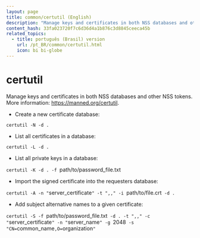 ```yaml
---
layout: page
title: common/certutil (English)
description: "Manage keys and certificates in both NSS databases and other NSS tokens."
content_hash: 33fa023720f7c6d36d4a1b876c3d8845ceeca45b
related_topics:
  - title: português (Brasil) version
    url: /pt_BR/common/certutil.html
    icon: bi bi-globe
---
```

# certutil

Manage keys and certificates in both NSS databases and other NSS tokens.
More information: <https://manned.org/certutil>.

- Create a new certificate database:

`certutil -N -d .`

- List all certificates in a database:

`certutil -L -d .`

- List all private keys in a database:

`certutil -K -d . -f `<span class="tldr-var badge badge-pill bg-dark-lm bg-white-dm text-white-lm text-dark-dm font-weight-bold">path/to/password_file.txt</span>

- Import the signed certificate into the requesters database:

`certutil -A -n "`<span class="tldr-var badge badge-pill bg-dark-lm bg-white-dm text-white-lm text-dark-dm font-weight-bold">server_certificate</span>`" -t ",," -i `<span class="tldr-var badge badge-pill bg-dark-lm bg-white-dm text-white-lm text-dark-dm font-weight-bold">path/to/file.crt</span>` -d .`

- Add subject alternative names to a given certificate:

`certutil -S -f `<span class="tldr-var badge badge-pill bg-dark-lm bg-white-dm text-white-lm text-dark-dm font-weight-bold">path/to/password_file.txt</span>` -d . -t ",," -c "`<span class="tldr-var badge badge-pill bg-dark-lm bg-white-dm text-white-lm text-dark-dm font-weight-bold">server_certificate</span>`" -n "`<span class="tldr-var badge badge-pill bg-dark-lm bg-white-dm text-white-lm text-dark-dm font-weight-bold">server_name</span>`" -g `<span class="tldr-var badge badge-pill bg-dark-lm bg-white-dm text-white-lm text-dark-dm font-weight-bold">2048</span>` -s "CN=`<span class="tldr-var badge badge-pill bg-dark-lm bg-white-dm text-white-lm text-dark-dm font-weight-bold">common_name</span>`,O=`<span class="tldr-var badge badge-pill bg-dark-lm bg-white-dm text-white-lm text-dark-dm font-weight-bold">organization</span>`"`
